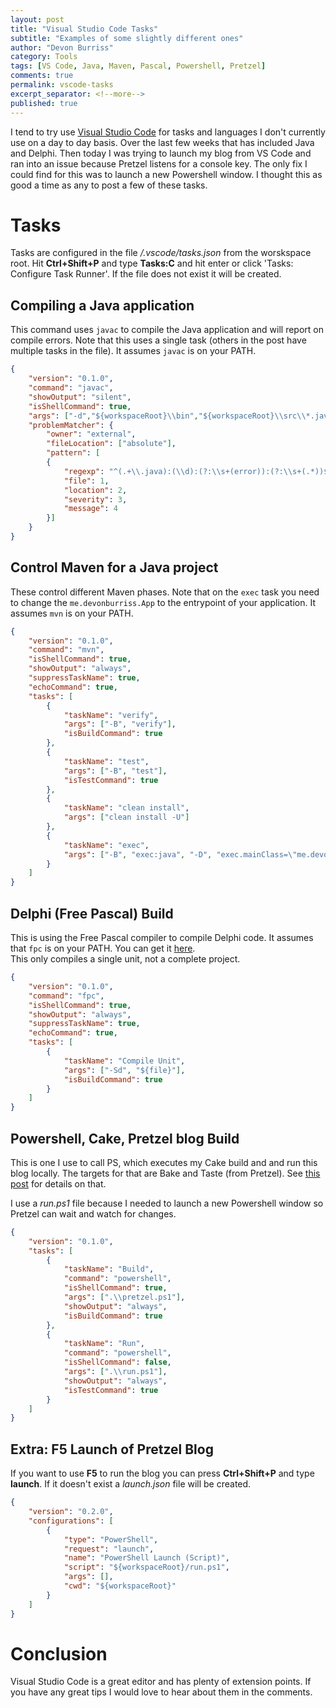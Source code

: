 ```yaml
---
layout: post
title: "Visual Studio Code Tasks"
subtitle: "Examples of some slightly different ones"
author: "Devon Burriss"
category: Tools
tags: [VS Code, Java, Maven, Pascal, Powershell, Pretzel]
comments: true
permalink: vscode-tasks
excerpt_separator: <!--more-->
published: true
---
```


I tend to try use [Visual Studio Code](https://code.visualstudio.com/) for tasks and languages I don't currently use on a day to day basis. Over the last few weeks that has included Java and Delphi. Then today I was trying to launch my blog from VS Code and ran into an issue because Pretzel listens for a console key. The only fix I could find for this was to launch a new Powershell window. I thought this as good a time as any to post a few of these tasks.

<!--more-->

# Tasks

Tasks are configured in the file */.vscode/tasks.json* from the worskspace root. Hit **Ctrl+Shift+P** and type **Tasks:C** and hit enter or click 'Tasks: Configure Task Runner'. If the file does not exist it will be created.

## Compiling a Java application

This command uses `javac` to compile the Java application and will report on compile errors. Note that this uses a single task (others in the post have multiple tasks in the file). It assumes `javac` is on your PATH.

```json
{
    "version": "0.1.0",
    "command": "javac",
    "showOutput": "silent",
    "isShellCommand": true,
    "args": ["-d","${workspaceRoot}\\bin","${workspaceRoot}\\src\\*.java"],
    "problemMatcher": {
        "owner": "external",
        "fileLocation": ["absolute"],
        "pattern": [
        {
            "regexp": "^(.+\\.java):(\\d):(?:\\s+(error)):(?:\\s+(.*))$",
            "file": 1,
            "location": 2,
            "severity": 3,
            "message": 4
        }]
    }
}
```

## Control Maven for a Java project

These control different Maven phases. Note that on the `exec` task you need to change the `me.devonburriss.App` to the entrypoint of your application. It assumes `mvn` is on your PATH.

```json
{
    "version": "0.1.0",
    "command": "mvn",
    "isShellCommand": true,
    "showOutput": "always",
    "suppressTaskName": true,
    "echoCommand": true,
    "tasks": [
        {
            "taskName": "verify",
            "args": ["-B", "verify"],
            "isBuildCommand": true
        },
        {
            "taskName": "test",
            "args": ["-B", "test"],
            "isTestCommand": true
        },
        {
            "taskName": "clean install",
            "args": ["clean install -U"]
        },
        {
            "taskName": "exec",
            "args": ["-B", "exec:java", "-D", "exec.mainClass=\"me.devonburriss.App\""]
        }
    ]
}
```

## Delphi (Free Pascal) Build

This is using the Free Pascal compiler to compile Delphi code. It assumes that `fpc` is on your PATH. You can get it [here](http://www.freepascal.org/download.var).  
This only compiles a single unit, not a complete project.

```json
{
    "version": "0.1.0",
    "command": "fpc",
    "isShellCommand": true,
    "showOutput": "always",
    "suppressTaskName": true,
    "echoCommand": true,
    "tasks": [
        {
            "taskName": "Compile Unit",
            "args": ["-Sd", "${file}"],
            "isBuildCommand": true
        }
    ]
}
```

## Powershell, Cake, Pretzel blog Build 

This is one I use to call PS, which executes my Cake build and and run this blog locally. The targets for that are Bake and Taste (from Pretzel). See [this post](http://devonburriss.me/pretezel-blog-appveyor-deployment/) for details on that.

I use a *run.ps1* file because I needed to launch a new Powershell window so Pretzel can wait and watch for changes. 

```json
{
    "version": "0.1.0",
    "tasks": [
        {
            "taskName": "Build",
            "command": "powershell",
            "isShellCommand": true,
            "args": [".\\pretzel.ps1"],
            "showOutput": "always",
            "isBuildCommand": true
        },
        {
            "taskName": "Run",
            "command": "powershell",
            "isShellCommand": false,
            "args": [".\\run.ps1"],
            "showOutput": "always",
            "isTestCommand": true
        }
    ]    
}
```

## Extra: F5 Launch of Pretzel Blog 

If you want to use **F5** to run the blog you can press **Ctrl+Shift+P** and type **launch**. If it doesn't exist a *launch.json* file will be created. 

```json
{
    "version": "0.2.0",
    "configurations": [
        {
            "type": "PowerShell",
            "request": "launch",
            "name": "PowerShell Launch (Script)",
            "script": "${workspaceRoot}/run.ps1",
            "args": [],
            "cwd": "${workspaceRoot}"        
        }
    ]
}
```

# Conclusion

Visual Studio Code is a great editor and has plenty of extension points. If you have any great tips I would love to hear about them in the comments.